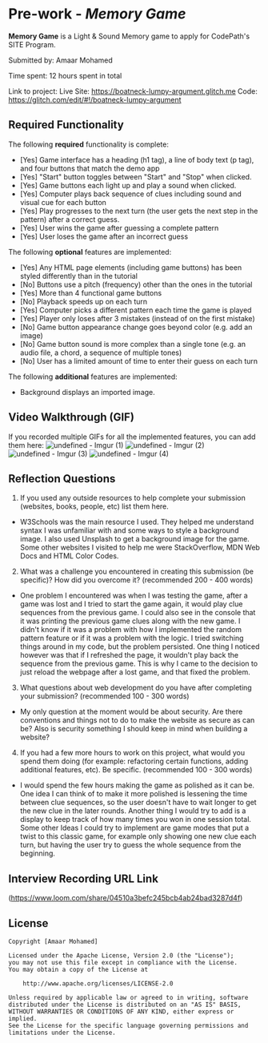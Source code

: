 # Pre-work - *Memory Game*

**Memory Game** is a Light & Sound Memory game to apply for CodePath's SITE Program. 

Submitted by: Amaar Mohamed

Time spent: 12 hours spent in total

Link to project: 
Live Site: https://boatneck-lumpy-argument.glitch.me
Code: https://glitch.com/edit/#!/boatneck-lumpy-argument

## Required Functionality

The following **required** functionality is complete:

* [Yes] Game interface has a heading (h1 tag), a line of body text (p tag), and four buttons that match the demo app
* [Yes] "Start" button toggles between "Start" and "Stop" when clicked. 
* [Yes] Game buttons each light up and play a sound when clicked. 
* [Yes] Computer plays back sequence of clues including sound and visual cue for each button
* [Yes] Play progresses to the next turn (the user gets the next step in the pattern) after a correct guess. 
* [Yes] User wins the game after guessing a complete pattern
* [Yes] User loses the game after an incorrect guess

The following **optional** features are implemented:
* [Yes] Any HTML page elements (including game buttons) has been styled differently than in the tutorial
* [No] Buttons use a pitch (frequency) other than the ones in the tutorial
* [Yes] More than 4 functional game buttons
* [No] Playback speeds up on each turn
* [Yes] Computer picks a different pattern each time the game is played
* [Yes] Player only loses after 3 mistakes (instead of on the first mistake)
* [No] Game button appearance change goes beyond color (e.g. add an image)
* [No] Game button sound is more complex than a single tone (e.g. an audio file, a chord, a sequence of multiple tones)
* [No] User has a limited amount of time to enter their guess on each turn

The following **additional** features are implemented:
- Background displays an imported image.

## Video Walkthrough (GIF)

If you recorded multiple GIFs for all the implemented features, you can add them here:
![undefined - Imgur (1)](https://user-images.githubusercontent.com/67353708/157558638-f2e2f64b-45cf-4d41-89ed-15f8e1627fdc.gif)
![undefined - Imgur (2)](https://user-images.githubusercontent.com/67353708/157558645-54838fda-3422-4a43-b446-e89f7d6b4147.gif)
![undefined - Imgur (3)](https://user-images.githubusercontent.com/67353708/157558652-6d63c6e6-77b3-4845-8899-c7eb6abed195.gif)
![undefined - Imgur (4)](https://user-images.githubusercontent.com/67353708/157558661-11c1a371-3453-4dfc-bdb4-ea7b60ef831c.gif)





## Reflection Questions
1. If you used any outside resources to help complete your submission (websites, books, people, etc) list them here. 
- W3Schools was the main resource I used. They helped me understand syntax I was unfamiliar with and some ways to style a background image. I also used Unsplash to get a background image for the game. Some other websites I visited to help me were StackOverflow, MDN Web Docs and HTML Color Codes. 

2. What was a challenge you encountered in creating this submission (be specific)? How did you overcome it? (recommended 200 - 400 words) 
- One problem I encountered was when I was testing the game, after a game was lost and I tried to start the game again, it would play clue sequences from the previous game. I could also see in the console that it was printing the previous game clues along with the new game. I didn't know if it was a problem with how I implemented the random pattern feature or if it was a problem with the logic. I tried switching things around in my code, but the problem persisted. One thing I noticed however was that if I refreshed the page, it wouldn't play back the sequence from the previous game. This is why I came to the decision to just reload the webpage after a lost game, and that fixed the problem.

3. What questions about web development do you have after completing your submission? (recommended 100 - 300 words) 
- My only question at the moment would be about security. Are there conventions and things not to do to make the website as secure as can be? Also is security something I should keep in mind when building a website? 

4. If you had a few more hours to work on this project, what would you spend them doing (for example: refactoring certain functions, adding additional features, etc). Be specific. (recommended 100 - 300 words) 
- I would spend the few hours making the game as polished as it can be. One idea I can think of to make it more polished is lessening the time between clue sequences, so the user doesn't have to wait longer to get the new clue in the later rounds. Another thing I would try to add is a display to keep track of how many times you won in one session total. Some other Ideas I could try to implement are game modes that put a twist to this classic game, for example only showing one new clue each turn, but having the user try to guess the whole sequence from the beginning. 




## Interview Recording URL Link

(https://www.loom.com/share/04510a3befc245bcb4ab24bad3287d4f)


## License

    Copyright [Amaar Mohamed]

    Licensed under the Apache License, Version 2.0 (the "License");
    you may not use this file except in compliance with the License.
    You may obtain a copy of the License at

        http://www.apache.org/licenses/LICENSE-2.0

    Unless required by applicable law or agreed to in writing, software
    distributed under the License is distributed on an "AS IS" BASIS,
    WITHOUT WARRANTIES OR CONDITIONS OF ANY KIND, either express or implied.
    See the License for the specific language governing permissions and
    limitations under the License.
